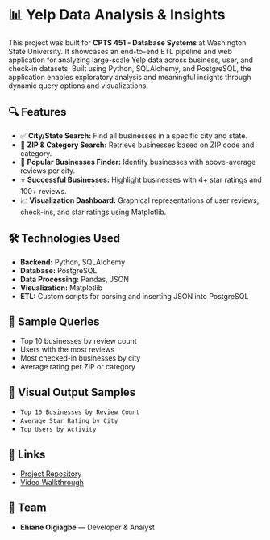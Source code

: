 # 📊 Yelp Data Analysis & Insights

This project was built for **CPTS 451 - Database Systems** at Washington State University. It showcases an end-to-end ETL pipeline and web application for analyzing large-scale Yelp data across business, user, and check-in datasets. Built using Python, SQLAlchemy, and PostgreSQL, the application enables exploratory analysis and meaningful insights through dynamic query options and visualizations.

## 🔍 Features

- ✅ **City/State Search:** Find all businesses in a specific city and state.
- 📍 **ZIP & Category Search:** Retrieve businesses based on ZIP code and category.
- 🧾 **Popular Businesses Finder:** Identify businesses with above-average reviews per city.
- ⭐ **Successful Businesses:** Highlight businesses with 4+ star ratings and 100+ reviews.
- 📈 **Visualization Dashboard:** Graphical representations of user reviews, check-ins, and star ratings using Matplotlib.

## 🛠️ Technologies Used

- **Backend:** Python, SQLAlchemy  
- **Database:** PostgreSQL  
- **Data Processing:** Pandas, JSON  
- **Visualization:** Matplotlib  
- **ETL:** Custom scripts for parsing and inserting JSON into PostgreSQL



## 🧪 Sample Queries

- Top 10 businesses by review count  
- Users with the most reviews  
- Most checked-in businesses by city  
- Average rating per ZIP or category  

## 📸 Visual Output Samples

- `Top 10 Businesses by Review Count`  
- `Average Star Rating by City`  
- `Top Users by Activity`

## 🔗 Links

- [Project Repository](https://github.com/Ehiane/Yelp-Data-Analysis)
- [Video Walkthrough](https://www.youtube.com/watch?v=VPdj3VkV9Es)

## 🤝 Team

- **Ehiane Oigiagbe** — Developer & Analyst
